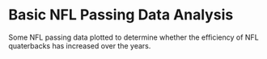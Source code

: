# Basic NFL Passing Data Analysis

Some NFL passing data plotted to determine whether the efficiency of NFL quaterbacks has increased over the years. 
